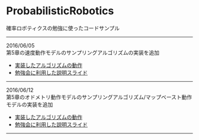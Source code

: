 # ProbabilisticRobotics
確率ロボティクスの勉強に使ったコードサンプル

---

2016/06/05  
第5章の速度動作モデルのサンプリングアルゴリズムの実装を追加  
* [実装したアルゴリズムの動作](http://vimeo.com/170254155 "sample_motion_model_velocity")
* [勉強会に利用した説明スライド](http://ur0.link/uiRs)

---

2016/06/12  
第5章のオドメトリ動作モデルのサンプリングアルゴリズム/マップベースト動作モデルの実装を追加  
* [実装したアルゴリズムの動作](https://vimeo.com/170350438 "sample_motion_model_velocity")
* [勉強会に利用した説明スライド](https://db.tt/mXhLpIxu)

---
